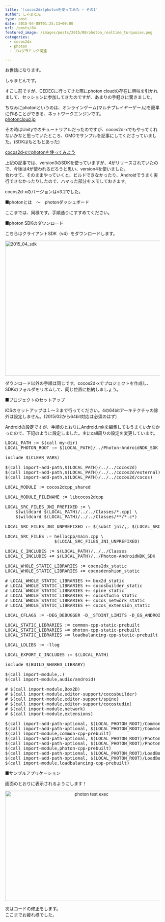 ```yaml
---
title: '[cocos2dx]photonを使ってみた – その1'
author: しゃまとん
type: post
date: 2015-04-08T01:25:13+00:00
url: /posts/84
featured_image: /images/posts/2015/08/photon_realtime_turquoise.png
categories:
  - cocos2dx
  - photon
  - プログラミング関連

---
```

お世話になります。

しゃまとんです。

すこし前ですが、CEDECに行ってきた際にphoton cloudの存在に興味を引かれまして、セッションに参加してきたのですが、あまりの手軽さに驚きました。

ちなみにphotonというのは、オンラインゲーム(マルチプレイヤーゲーム)を簡単に作ることができる、ネットワークエンジンです。  
<a href="http://photoncloud.jp/" target="_blank" rel="noopener">photoncloud.jp</a>

その時はUnityでのチュートリアルだったのですが、cocos2d-xでもやってくれないかなと思っていたところ、GMOでサンプルを記事にしてくださっていました。(SDKはもともとあった)

<a href="http://recruit.gmo.jp/engineer/jisedai/blog/cocos2d-x_photon/" target="_blank" rel="noopener">cocos2d-xでphotonを使ってみよう</a>

上記の記事では、version3のSDKを使っていますが、4がリリースされていたので、今後は4が使われるだろうと思い、version4を使いました。  
合わせて、そのままやっていくと、ビルドできなかったり、Androidでうまく実行できなかったりしたので、ハマった部分をメモしておきます。

cocos2d-xのバージョンはv3.2でした。

<!--more-->

■photonとは　〜　photonダッシュボード

ここまでは、同様です。手順通りにすすめてください。

■photon SDKのダウンロード

こちらはクライアントSDK（v4）をダウンロードします。

[<img src="https://shamaton.orz.hm/blog/images/posts/2015/03/2015_0329_sdk.png" alt="2015_04_sdk" width="603" height="438" class="aligncenter size-full wp-image-86" />][1]

ダウンロード以外の手順は同じです。cocos2d-xでプロジェクトを作成し、SDKのフォルダをリネムして、同じ位置に格納しましょう。

■プロジェクトのセットアップ

iOSのセットアップは１〜３まで行ってください。4の64bitアーキテクチャの除外は設定しません。(2015/02から64bit対応は必須のはず)

Androidの設定ですが、手順のとおりにAndroid.mkを編集してもうまくいかなかったので、下記のように設定しました。主にcall周りの設定を変更しています。

<pre class="brush: text; gutter: true">LOCAL_PATH := $(call my-dir)
LOCAL_PHOTON_ROOT := $(LOCAL_PATH)/../Photon-AndroidNDK_SDK

include $(CLEAR_VARS)

$(call import-add-path,$(LOCAL_PATH)/../../cocos2d)
$(call import-add-path,$(LOCAL_PATH)/../../cocos2d/external)
$(call import-add-path,$(LOCAL_PATH)/../../cocos2d/cocos)

LOCAL_MODULE := cocos2dcpp_shared

LOCAL_MODULE_FILENAME := libcocos2dcpp

LOCAL_SRC_FILES_JNI_PREFIXED := \
    $(wildcard $(LOCAL_PATH)/../../Classes/*.cpp) \
    $(wildcard $(LOCAL_PATH)/../../Classes/**/*.c*)

LOCAL_SRC_FILES_JNI_UNPREFIXED := $(subst jni/,, $(LOCAL_SRC_FILES_JNI_PREFIXED))

LOCAL_SRC_FILES := hellocpp/main.cpp \
                   $(LOCAL_SRC_FILES_JNI_UNPREFIXED)

LOCAL_C_INCLUDES := $(LOCAL_PATH)/../../Classes
LOCAL_C_INCLUDES += $(LOCAL_PATH)/../Photon-AndroidNDK_SDK

LOCAL_WHOLE_STATIC_LIBRARIES := cocos2dx_static
LOCAL_WHOLE_STATIC_LIBRARIES += cocosdenshion_static

# LOCAL_WHOLE_STATIC_LIBRARIES += box2d_static
# LOCAL_WHOLE_STATIC_LIBRARIES += cocosbuilder_static
# LOCAL_WHOLE_STATIC_LIBRARIES += spine_static
# LOCAL_WHOLE_STATIC_LIBRARIES += cocostudio_static
# LOCAL_WHOLE_STATIC_LIBRARIES += cocos_network_static
# LOCAL_WHOLE_STATIC_LIBRARIES += cocos_extension_static

LOCAL_CFLAGS := -DEG_DEBUGGER -D__STDINT_LIMITS -D_EG_ANDROID_PLATFORM

LOCAL_STATIC_LIBRARIES := common-cpp-static-prebuilt
LOCAL_STATIC_LIBRARIES += photon-cpp-static-prebuilt
LOCAL_STATIC_LIBRARIES += loadbalancing-cpp-static-prebuilt

LOCAL_LDLIBS := -llog

LOCAL_EXPORT_C_INCLUDES := $(LOCAL_PATH)

include $(BUILD_SHARED_LIBRARY)

$(call import-module,.)
$(call import-module,audio/android)

# $(call import-module,Box2D)
# $(call import-module,editor-support/cocosbuilder)
# $(call import-module,editor-support/spine)
# $(call import-module,editor-support/cocostudio)
# $(call import-module,network)
# $(call import-module,extensions)

$(call import-add-path-optional, $(LOCAL_PHOTON_ROOT)/Common-cpp/lib)
$(call import-add-path-optional, $(LOCAL_PHOTON_ROOT)/Common-cpp)
$(call import-module,common-cpp-prebuilt)
$(call import-add-path-optional, $(LOCAL_PHOTON_ROOT)/Photon-cpp/lib)
$(call import-add-path-optional, $(LOCAL_PHOTON_ROOT)/Photon-cpp)
$(call import-module,photon-cpp-prebuilt)
$(call import-add-path-optional, $(LOCAL_PHOTON_ROOT)/LoadBalancing-cpp/lib)
$(call import-add-path-optional, $(LOCAL_PHOTON_ROOT)/LoadBalancing-cpp)
$(call import-module,loadbalancing-cpp-prebuilt)</pre>

■サンプルアプリケーション

画面のとおりに表示されるようにします！

<p style="text-align: center;">
  <a href="https://shamaton.orz.hm/blog/images/posts/2015/03/2015_0329_photon_test_exec.png"><img src="https://shamaton.orz.hm/blog/images/posts/2015/03/2015_0329_photon_test_exec.png" alt="photon test exec" width="547" height="358" class="aligncenter wp-image-87" /></a>
</p>

次はコードの修正をします。  
ここまでお疲れ様でした。

 [1]: https://shamaton.orz.hm/blog/images/posts/2015/03/2015_0329_sdk.png